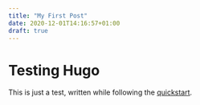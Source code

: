 ```yaml
---
title: "My First Post"
date: 2020-12-01T14:16:57+01:00
draft: true
---
```

# Testing Hugo

This is just a test, written while following the [quickstart](https://gohugo.io/getting-started/quick-start/).

